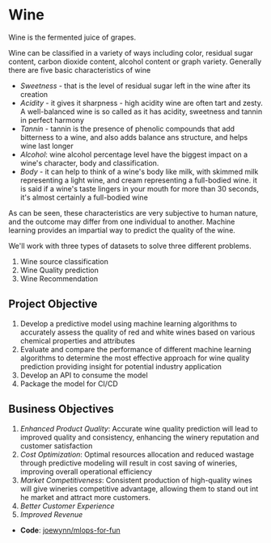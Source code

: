 # Wine

Wine is the fermented juice of grapes. 

Wine can be classified in a variety of ways including color, residual sugar content, carbon dioxide content, alcohol content or graph variety. Generally there are five basic characteristics of wine

- *Sweetness* - that is the level of residual sugar left in the wine after its creation
- *Acidity* - it gives it sharpness - high acidity wine are often tart and zesty. A well-balanced wine is so called as it has acidity, sweetness and tannin in perfect harmony
- *Tannin* - tannin is the presence of phenolic compounds that add bitterness to a wine, and also adds balance ans structure, and helps wine last longer
- *Alcohol*: wine alcohol percentage level have the biggest impact on a wine's character, body and classification. 
- *Body* - it can help to think of a wine's body like milk, with skimmed milk representing a light wine, and cream representing a full-bodied wine. it is said if a wine's taste lingers in your mouth for more than 30 seconds, it's almost certainly a full-bodied wine

As can be seen, these characteristics are very subjective to human nature, and the outcome may differ from one individual to another. Machine learning provides an impartial way to predict the quality of the wine. 

We'll work with three types of datasets to solve three different problems.

1. Wine source classification 
2. Wine Quality prediction
3. Wine Recommendation 


## Project Objective

1. Develop a predictive model using machine learning algorithms to accurately assess the quality of red and white wines based on various chemical properties and attributes
2. Evaluate and compare the performance of different machine learning algorithms to determine the most effective approach for wine quality prediction providing insight for potential industry application 
3. Develop an API to consume the model
4. Package the model for CI/CD

## Business Objectives

1. *Enhanced Product Quality*: Accurate wine quality prediction will lead to improved quality and consistency, enhancing the winery reputation and customer satisfaction 
2. *Cost Optimization*: Optimal resources allocation and reduced wastage through predictive modeling will result in cost saving of wineries, improving overall operational efficiency
3. *Market Competitiveness*: Consistent production of high-quality wines will give wineries competitive advantage, allowing them to stand out int he market and attract more customers.
4. *Better Customer Experience*
5. *Improved Revenue*



- **Code**: [joewynn/mlops-for-fun](https://github.com/joewynn/mlops-for-fun)

